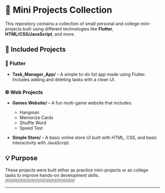# 🧩 Mini Projects Collection

This repository contains a collection of small personal and college mini-projects built using different technologies like **Flutter**, **HTML/CSS/JavaScript**, and more.

## 📁 Included Projects

### 🚀 Flutter
- **Task_Manager_App/** – A simple to-do list app made using Flutter. Includes adding and deleting tasks with a clean UI.

### 🌐 Web Projects
- **Games Website/** – A fun multi-game website that includes:
  - Hangman
  - Memorize Cards
  - Shuffle Word
  - Speed Test


- **Simple Store/** – A basic online store UI built with HTML, CSS, and basic interactivity with JavaScript.

## 💡 Purpose

These projects were built either as practice mini-projects or as college tasks to improve hands-on development skills. 
/////////////////////////////////////////////

---
